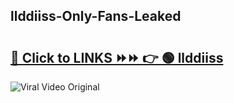 
 ## llddiiss-Only-Fans-Leaked

# <h2><a href="https://clipsfans.com/llddiiss&ref=git">🔗 Click to LINKS ⏩⏩ 👉 🟢 llddiiss </a></h2>

<a href="https://clipsfans.com/llddiiss&ref=git" rel="nofollow" data-target="animated-image.originalLink"><img src="https://i.ibb.co.com/xMMVF88/686577567.gif" alt="Viral Video Original" style="max-width: 100%; display: inline-block;" data-target="animated-image.originalImage"></a>
